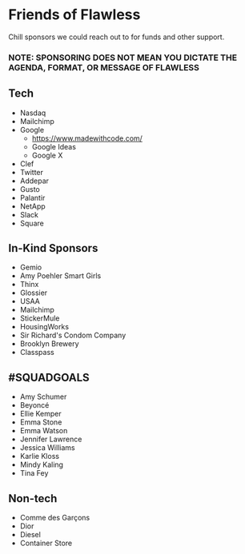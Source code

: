 # Friends of Flawless

Chill sponsors we could reach out to for funds and other support.

### **NOTE: SPONSORING DOES NOT MEAN YOU DICTATE THE AGENDA, FORMAT, OR MESSAGE OF FLAWLESS**

## Tech

- Nasdaq
- Mailchimp
- Google
  - https://www.madewithcode.com/
  - Google Ideas
  - Google X
- Clef
- Twitter
- Addepar
- Gusto
- Palantir
- NetApp
- Slack
- Square

## In-Kind Sponsors

- Gemio
- Amy Poehler Smart Girls
- Thinx
- Glossier
- USAA
- Mailchimp
- StickerMule
- HousingWorks
- Sir Richard's Condom Company
- Brooklyn Brewery
- Classpass

## #SQUADGOALS

- Amy Schumer
- Beyoncé
- Ellie Kemper
- Emma Stone
- Emma Watson
- Jennifer Lawrence
- Jessica Williams
- Karlie Kloss
- Mindy Kaling
- Tina Fey

## Non-tech

- Comme des Garçons
- Dior
- Diesel
- Container Store
